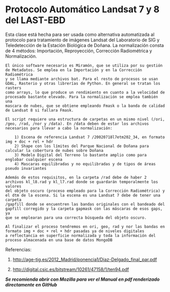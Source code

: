 ﻿# Protocolo Automático Landsat 7 y 8 del LAST-EBD

Esta clase está hecha para ser usada como alternativa automatizada al protocolo para tratamiento de imágenes Landsat del
Laboratorio de SIG y Teledetección de la Estación Biológica de Doñana. La normalización consta de 4 métodos: Importación, Reproyección, Corrección Radiométrica y Normalización. 

    El único software necesario es Miramón, que se utiliza por su gestión de Metadatos. Se emplea en la Importación y en la Corrección Radiométrica
    y se llama mediante archivos bat. Para el resto de procesos se usan GDAL, Rasterio y otras librerías de Python. En general se tratan los rasters
    como arrays, lo que produce un rendimiento en cuanto a la velocidad de procesado bastante elevado. Para la normalización se emplea también una 
    mascara de nubes, que se obtiene empleando Fmask o la banda de calidad de Landsat 8 si fallara Fmask.

    El script requiere una estructura de carpetas en un mismo nivel (/ori, /geo, /rad, /nor y /data). En /data deben de estar los archivos necesarios para llevar a cabo la normalización:

        1) Escena de referencia Landsat 7 /20020718l7etm202_34, en formato img + doc + rel + hdr 
        2) Shape con los límites del Parque Nacional de Doñana para calcular la cobertura de nubes sobre Doñana
        3) Modelo Digital del Terreno lo bastante amplio como para englobar cualquier escena
        4) Mascaras equilibradas y no equilibradas y de tipos de áreas pseudo invariantes

    Además de estos requisitos, en la carpeta /rad debe de haber 2 archivos kl_l8.rad y kl_l7.rad donde se guardarán temporalmente los valores
    del objeto oscuro (proceso empleado para la Corrección Radiométrica) y el dtm de la escena. Si la escena es una Landsat 7 debe de tener una carpeta
    /gapfill donde se encuentren las bandas originales con el bandeado del gapfill corregido y la carpeta gapmask con las máscaras de esos gaps, ya 
    que se emplearan para una correcta búsqueda del objeto oscuro.

    Al finalizar el proceso tendremos en ori, geo, rad y nor las bandas en formato img + doc + rel + hdr pasadas ya de niveles digitales
    a reflectancia en superficie normalizada y toda la información del proceso almacenada en una base de datos MongoDB


Referencias: 

1) http://age-tig.es/2012_Madrid/ponencia1/Diaz-Delgado_final_par.pdf

2) http://digital.csic.es/bitstream/10261/47158/1/ten94.pdf

***Se recomienda abrir con Mozilla para ver el Manual en pdf renderizado directamente en GitHub***







